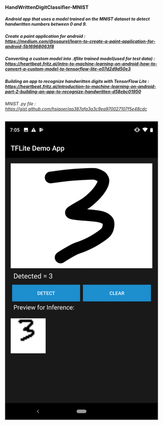 ### HandWrittenDigitClassifier-MNIST
##### Android app that uses a model trained on the MNIST dataset to detect handwritten numbers between 0 and 9.
##### Create a paint application for android : https://medium.com/@ssaurel/learn-to-create-a-paint-application-for-android-5b16968063f8
##### Converting a custom model into .tflite trained model(used for test data) : https://heartbeat.fritz.ai/intro-to-machine-learning-on-android-how-to-convert-a-custom-model-to-tensorflow-lite-e07d2d9d50e3 
##### Building an app to recognize handwritten digits with TensorFlow Lite : https://heartbeat.fritz.ai/introduction-to-machine-learning-on-android-part-2-building-an-app-to-recognize-handwritten-d58ebc01950
###### MNIST .py file : https://gist.github.com/hsiaoer/aa387afa3a3c9ea970027107f5e48cdc
![Screenshot](screenshot.png)
